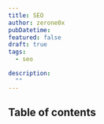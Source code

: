 ```yaml
---
title: SEO
author: zerone0x
pubDatetime: 
featured: false
draft: true
tags:
  - seo

description:
  ""
---
```


## Table of contents